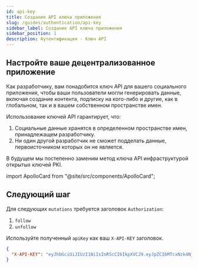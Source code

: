 ```yaml
---
id: api-key
title: Создание API ключа приложения
slug: /guides/authentication/api-key
sidebar_label: Создание API ключа приложения
sidebar_position: 1
description: Аутентификация - Ключ API
---
```


## Настройте ваше децентрализованное приложение

Как разработчику, вам понадобится ключ API для вашего социального приложения, чтобы ваши пользователи могли генерировать данные, включая создание контента, подписку на кого-либо и другие, как в глобальном, так и в вашем собственном пространстве имен.

Использование ключей API гарантирует, что:

1. Социальные данные хранятся в определенном пространстве имен, принадлежащем разработчику.
2. Ни один другой разработчик не сможет подделать данные, первоисточником которых он не является.

В будущем мы постепенно заменим метод ключа API инфраструктурой открытых ключей PKI.

import ApolloCard from "@site/src/components/ApolloCard";

<ApolloCard queryName="createAPIKey" />

## Следующий шаг

Для следующих `mutations` требуется заголовок `Authorization`:

1. `follow`
2. `unfollow`

Используйте полученный `apiKey` как ваш `X-API-KEY` заголовок.

```json
{
  "X-API-KEY": "eyJhbGciOiJIUzI1NiIsInR5cCI6IkpXVCJ9.eyJpZCI6MTcxNzk4NjkxODQsImVtYWlsIjoiaGlAY3liZXJjb25uZWN0Lm1lIiwidHdpdHRlcklEIjoiQGN5YmVyY29ubmVjdGhxIiwibmFtZXNwYWNlIjoiQ3liZXJDb25uZWN0Iiwib3JpZ2luX2hvc3QiOiJjeWJlcmNvbm5lY3QubWUiLCJpc3MiOiJDeWJlckNvbm5lY3QiLCJleHAiOjE2NjU4NjUyNzQsImlhdCI6MTY2MzI3MzI3NH0.VCqlS7eDzqZGq--WfJ102qVWlgXcLkMgSSlzkl9bQLU"
}
```
